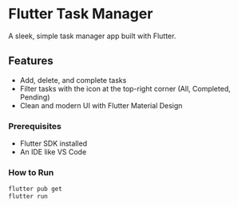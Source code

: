 # Flutter Task Manager

A sleek, simple task manager app built with Flutter.

## Features

- Add, delete, and complete tasks
- Filter tasks with the icon at the top-right corner (All, Completed, Pending)
- Clean and modern UI with Flutter Material Design


### Prerequisites

- Flutter SDK installed
- An IDE like VS Code

### How to Run

```bash
flutter pub get
flutter run
